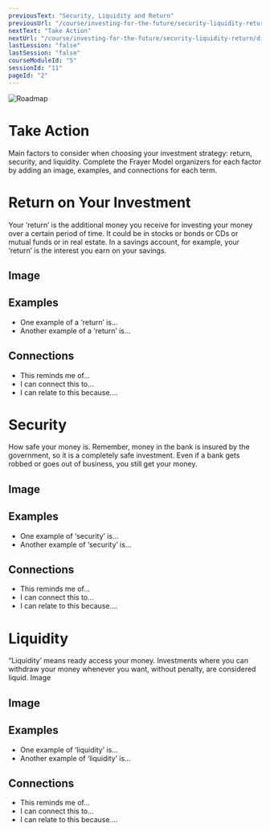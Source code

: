 ```yaml
---
previousText: "Security, Liquidity and Return"
previousUrl: "/course/investing-for-the-future/security-liquidity-return/security-liquidity-return"
nextText: "Take Action"
nextUrl: "/course/investing-for-the-future/security-liquidity-return/discussion"
lastLession: "false"
lastSession: "false"
courseModuleId: "5"
sessionId: "11"
pageId: "2"
---
```



![Roadmap](/assets/img/lets-talk-about-it.png)
# Take Action

Main factors to consider when choosing your investment strategy: return, security, and liquidity. Complete the Frayer Model organizers for each factor by adding an image, examples, and connections for each term. 

# Return on Your Investment

Your ‘return’ is the additional money you receive for investing your money over a certain period of time. It could be in stocks or bonds or CDs or mutual funds or in real estate. In a savings account, for example, your ‘return’ is the interest you earn on your savings.	

## Image


## Examples
- One example of a ‘return’ is...
- Another example of a ‘return’ is...	

## Connections
- This reminds me of…
- I can connect this to...
- I can relate to this because....



# Security

How safe your money is. Remember, money in the bank is insured by the government, so it is a completely safe investment. Even if a bank gets robbed or goes out of business, you still get your money.	

## Image


## Examples
- One example of ‘security’ is...
- Another example of ‘security’ is...	

## Connections
- This reminds me of…
- I can connect this to...
- I can relate to this because....


# Liquidity
“Liquidity’ means ready access your money. Investments where you can withdraw your money whenever you want, without penalty, are considered liquid.	Image

## Image


## Examples
- One example of ‘liquidity’ is...
- Another example of ‘liquidity’ is...	

## Connections
- This reminds me of…
- I can connect this to...
- I can relate to this because....
